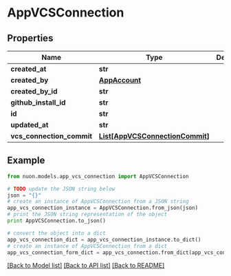 # AppVCSConnection


## Properties

Name | Type | Description | Notes
------------ | ------------- | ------------- | -------------
**created_at** | **str** |  | [optional] 
**created_by** | [**AppAccount**](AppAccount.md) |  | [optional] 
**created_by_id** | **str** |  | [optional] 
**github_install_id** | **str** |  | [optional] 
**id** | **str** |  | [optional] 
**updated_at** | **str** |  | [optional] 
**vcs_connection_commit** | [**List[AppVCSConnectionCommit]**](AppVCSConnectionCommit.md) |  | [optional] 

## Example

```python
from nuon.models.app_vcs_connection import AppVCSConnection

# TODO update the JSON string below
json = "{}"
# create an instance of AppVCSConnection from a JSON string
app_vcs_connection_instance = AppVCSConnection.from_json(json)
# print the JSON string representation of the object
print AppVCSConnection.to_json()

# convert the object into a dict
app_vcs_connection_dict = app_vcs_connection_instance.to_dict()
# create an instance of AppVCSConnection from a dict
app_vcs_connection_form_dict = app_vcs_connection.from_dict(app_vcs_connection_dict)
```
[[Back to Model list]](../README.md#documentation-for-models) [[Back to API list]](../README.md#documentation-for-api-endpoints) [[Back to README]](../README.md)


